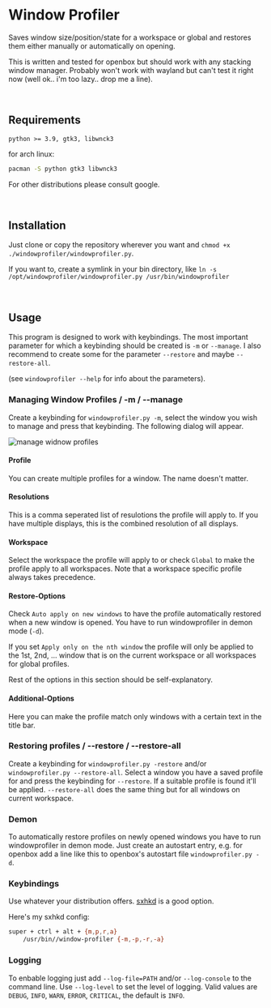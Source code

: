 
# Window Profiler

Saves window size/position/state for a workspace or global and restores them either manually or automatically on opening.

This is written and tested for openbox but should work with any stacking window manager. Probably won't work with wayland but can't test it right now (well ok.. i'm too lazy.. drop me a line).

&nbsp;

## Requirements

`python >= 3.9, gtk3, libwnck3`

for arch linux:

```sh
pacman -S python gtk3 libwnck3
```

For other distributions please consult google.

&nbsp;

## Installation

Just clone or copy the repository wherever you want and
`chmod +x ./windowprofiler/windowprofiler.py`.

If you want to, create a symlink in your bin directory, like `ln -s /opt/windowprofiler/windowprofiler.py /usr/bin/windowprofiler`

&nbsp;

## Usage

This program is designed to work with keybindings.
The most important parameter for which a keybinding should be created is `-m` or `--manage`.
I also recommend to create some for the parameter `--restore` and maybe `--restore-all`.

(see `windowprofiler --help` for info about the parameters).

### Managing Window Profiles / -m / --manage

Create a keybinding for `windowprofiler.py -m`, select the window you wish to manage and press that keybinding.
The following dialog will appear.

![manage widnow profiles](https://dubitabam.github.io/windowprofiler/manage.png)

#### Profile

You can create multiple profiles for a window. The name doesn't matter.

#### Resolutions

This is a comma seperated list of resulotions the profile will apply to. If you have multiple displays, this is the combined resolution of all displays.

#### Workspace

Select the workspace the profile will apply to or check `Global` to make the profile apply to all workspaces. Note that a workspace specific profile always takes precedence.

#### Restore-Options

Check `Auto apply on new windows` to have the profile automatically restored when a new window is opened.
You have to run windowprofiler in demon mode (`-d`).

If you set `Apply only on the nth window` the profile will only be applied to the 1st, 2nd, ... window that is on the current workspace or all workspaces for global profiles.

Rest of the options in this section should be self-explanatory.

#### Additional-Options

Here you can make the profile match only windows with a certain text in the title bar.

### Restoring profiles / --restore / --restore-all

Create a keybinding for `windowprofiler.py -restore` and/or `windowprofiler.py --restore-all`.
Select a window you have a saved profile for and press the keybinding for `--restore`. If a suitable profile is found it'll be applied.
`--restore-all` does the same thing but for all windows on current workspace.

### Demon

To automatically restore profiles on newly opened windows you have to run windowprofiler in demon mode. Just create an autostart entry, e.g. for openbox add a line like this to openbox's autostart file `windowprofiler.py -d`.

### Keybindings

Use whatever your distribution offers.
[sxhkd](https://github.com/baskerville/sxhkd) is a good option.

Here's my sxhkd config:
```sh
super + ctrl + alt + {m,p,r,a}
    /usr/bin//window-profiler {-m,-p,-r,-a}
```

### Logging

To enbable logging just add `--log-file=PATH` and/or `--log-console` to the command line.
Use `--log-level` to set the level of logging. Valid values are `DEBUG`, `INFO`, `WARN`, `ERROR`, `CRITICAL`, the default is `INFO`.
